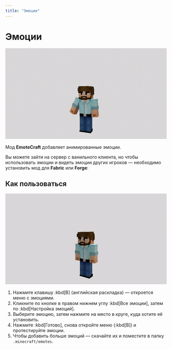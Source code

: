 ```yaml
---
title: "Эмоции"
---
```


# Эмоции

![](public/mods/emotes/demo.webp)

Мод **EmoteCraft** добавляет анимированные эмоции.

Вы можете зайти на сервер с ванильного клиента, но чтобы использовать эмоции и видеть эмоции других игроков — необходимо установить мод для **Fabric** или **Forge**:  
<CustomLinkComponent href="https://modrinth.com/mod/emotecraft" title="Скачать EmoteCraft" />

## Как пользоваться

![](public/mods/emotes/howto.webp)

1. Нажмите клавишу :kbd[B] (английская раскладка) — откроется меню с эмоциями.  
2. Кликните по кнопке в правом нижнем углу :kbd[Все эмоции], затем по :kbd[Настройка эмоций].  
3. Выберите эмоцию, затем нажмите на место в круге, куда хотите её установить.  
4. Нажмите :kbd[Готово], снова откройте меню (:kbd[B]) и протестируйте эмоции.  
5. Чтобы добавить больше эмоций — скачайте их и поместите в папку `.minecraft/emotes`.  
<CustomLinkComponent href="https://docs.google.com/document/d/1mIh0roUFZ3xiROibgymcMNu6nrD6hrXF18rTmp0SkB4/edit" title="Скачать больше эмоций" />

<CustomLinkComponent href="https://kosmx.gitbook.io/emotecraft/tutorial/custom-emotes" title="Гайд по созданию эмоций в Blender или Blockbench" />
